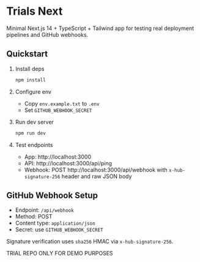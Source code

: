 # Trials Next

Minimal Next.js 14 + TypeScript + Tailwind app for testing real deployment pipelines and GitHub webhooks.

## Quickstart

1. Install deps

   ```bash
   npm install
   ```

2. Configure env

   - Copy `env.example.txt` to `.env`
   - Set `GITHUB_WEBHOOK_SECRET`

3. Run dev server

   ```bash
   npm run dev
   ```

4. Test endpoints

   - App: http://localhost:3000
   - API: http://localhost:3000/api/ping
   - Webhook: POST http://localhost:3000/api/webhook with `x-hub-signature-256` header and raw JSON body

## GitHub Webhook Setup

- Endpoint: `/api/webhook`
- Method: POST
- Content type: `application/json`
- Secret: use `GITHUB_WEBHOOK_SECRET`

Signature verification uses `sha256` HMAC via `x-hub-signature-256`.

TRIAL REPO ONLY FOR DEMO PURPOSES
